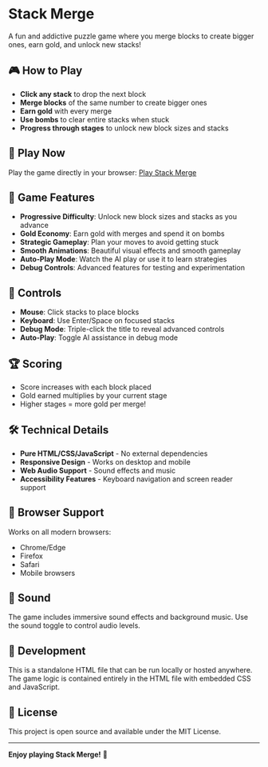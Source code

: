 # Stack Merge

A fun and addictive puzzle game where you merge blocks to create bigger ones, earn gold, and unlock new stacks!

## 🎮 How to Play

- **Click any stack** to drop the next block
- **Merge blocks** of the same number to create bigger ones
- **Earn gold** with every merge
- **Use bombs** to clear entire stacks when stuck
- **Progress through stages** to unlock new block sizes and stacks

## 🚀 Play Now

Play the game directly in your browser: [Play Stack Merge](https://lcpckp.github.io/stack-merge/)

## 🎯 Game Features

- **Progressive Difficulty**: Unlock new block sizes and stacks as you advance
- **Gold Economy**: Earn gold with merges and spend it on bombs
- **Strategic Gameplay**: Plan your moves to avoid getting stuck
- **Smooth Animations**: Beautiful visual effects and smooth gameplay
- **Auto-Play Mode**: Watch the AI play or use it to learn strategies
- **Debug Controls**: Advanced features for testing and experimentation

## 🎨 Controls

- **Mouse**: Click stacks to place blocks
- **Keyboard**: Use Enter/Space on focused stacks
- **Debug Mode**: Triple-click the title to reveal advanced controls
- **Auto-Play**: Toggle AI assistance in debug mode

## 🏆 Scoring

- Score increases with each block placed
- Gold earned multiplies by your current stage
- Higher stages = more gold per merge!

## 🛠️ Technical Details

- **Pure HTML/CSS/JavaScript** - No external dependencies
- **Responsive Design** - Works on desktop and mobile
- **Web Audio Support** - Sound effects and music
- **Accessibility Features** - Keyboard navigation and screen reader support

## 📱 Browser Support

Works on all modern browsers:
- Chrome/Edge
- Firefox
- Safari
- Mobile browsers

## 🎵 Sound

The game includes immersive sound effects and background music. Use the sound toggle to control audio levels.

## 🔧 Development

This is a standalone HTML file that can be run locally or hosted anywhere. The game logic is contained entirely in the HTML file with embedded CSS and JavaScript.

## 📄 License

This project is open source and available under the MIT License.

---

**Enjoy playing Stack Merge!** 🎉
